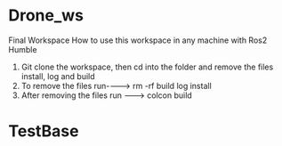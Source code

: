 # Drone_ws
Final Workspace
How to use this workspace in any machine with Ros2 Humble
1. Git clone the workspace, then cd into the folder and remove the files install, log and build
2. To remove the files run----> rm -rf build log install
3. After removing the files run ---> colcon build
# TestBase

